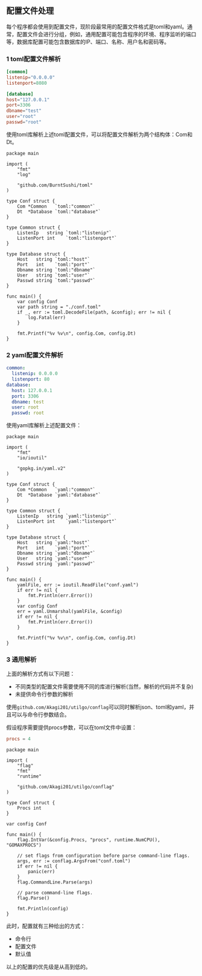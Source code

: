 ## 配置文件处理

每个程序都会使用到配置文件，现阶段最常用的配置文件格式是toml和yaml。通常，配置文件会进行分组，例如，通用配置可能包含程序的环境、程序监听的端口等，数据库配置可能包含数据库的IP、端口、名称、用户名和密码等。

### 1 toml配置文件解析

``` toml
[common]
listenip="0.0.0.0"
listenport=8080

[database]
host="127.0.0.1"
port=3306
dbname="test"
user="root"
passwd="root"
```

使用toml库解析上述toml配置文件，可以将配置文件解析为两个结构体：Com和Dt。

``` golang
package main

import (
	"fmt"
	"log"

	"github.com/BurntSushi/toml"
)

type Conf struct {
	Com *Common   `toml:"common"`
	Dt  *Database `toml:"database"`
}

type Common struct {
	ListenIp   string `toml:"listenip"`
	ListenPort int    `toml:"listenport"`
}

type Database struct {
	Host   string `toml:"host"`
	Port   int    `toml:"port"`
	Dbname string `toml:"dbname"`
	User   string `toml:"user"`
	Passwd string `toml:"passwd"`
}

func main() {
	var config Conf
	var path string = "./conf.toml"
	if _, err := toml.DecodeFile(path, &config); err != nil {
		log.Fatal(err)
	}

	fmt.Printf("%v %v\n", config.Com, config.Dt)
}
```

### 2 yaml配置文件解析

``` yaml
common:
  listenip: 0.0.0.0
  listenport: 80
database:
  host: 127.0.0.1
  port: 3306
  dbname: test
  user: root
  passwd: root
```

使用yaml库解析上述配置文件：

``` golang
package main

import (
	"fmt"
	"io/ioutil"

	"gopkg.in/yaml.v2"
)

type Conf struct {
	Com *Common   `yaml:"common"`
	Dt  *Database `yaml:"database"`
}

type Common struct {
	ListenIp   string `yaml:"listenip"`
	ListenPort int    `yaml:"listenport"`
}

type Database struct {
	Host   string `yaml:"host"`
	Port   int    `yaml:"port"`
	Dbname string `yaml:"dbname"`
	User   string `yaml:"user"`
	Passwd string `yaml:"passwd"`
}

func main() {
	yamlFile, err := ioutil.ReadFile("conf.yaml")
	if err != nil {
		fmt.Println(err.Error())
	}
	var config Conf
	err = yaml.Unmarshal(yamlFile, &config)
	if err != nil {
		fmt.Println(err.Error())
	}

	fmt.Printf("%v %v\n", config.Com, config.Dt)
}
```

### 3 通用解析

上面的解析方式有以下问题：

* 不同类型的配置文件需要使用不同的库进行解析(当然，解析的代码并不复杂)
* 未提供命令行参数的解析

使用`github.com/Akagi201/utilgo/conflag`可以同时解析json、toml和yaml，并且可以与命令行参数结合。

假设程序需要提供procs参数，可以在toml文件中设置：

``` toml
procs = 4
```

``` golang
package main

import (
	"flag"
	"fmt"
	"runtime"

	"github.com/Akagi201/utilgo/conflag"
)

type Conf struct {
	Procs int
}

var config Conf

func main() {
	flag.IntVar(&config.Procs, "procs", runtime.NumCPU(), "GOMAXPROCS")

	// set flags from configuration before parse command-line flags.
	args, err := conflag.ArgsFrom("conf.toml")
	if err != nil {
		panic(err)
	}
	flag.CommandLine.Parse(args)

	// parse command-line flags.
	flag.Parse()

	fmt.Println(config)
}
```

此时，配置就有三种给出的方式：

* 命令行
* 配置文件
* 默认值

以上的配置的优先级是从高到低的。